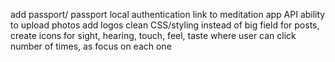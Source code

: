 add passport/ passport local authentication
link to meditation app API 
ability to upload photos 
add logos 
clean CSS/styling
instead of big field for posts, create icons for sight, hearing, touch, feel, taste where user can click number of times, as focus on each one 